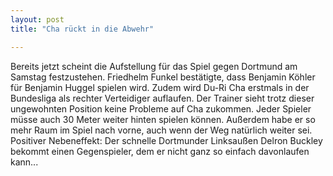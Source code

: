```yaml
---
layout: post
title: "Cha rückt in die Abwehr"

---
```


Bereits jetzt scheint die Aufstellung für das Spiel gegen Dortmund am Samstag festzustehen. Friedhelm Funkel bestätigte, dass Benjamin Köhler für Benjamin Huggel spielen wird. Zudem wird Du-Ri Cha erstmals in der Bundesliga als rechter Verteidiger auflaufen. Der Trainer sieht trotz dieser ungewohnten Position keine Probleme auf Cha zukommen. Jeder Spieler müsse auch 30 Meter weiter hinten spielen können. Außerdem habe er so mehr Raum im Spiel nach vorne, auch wenn der Weg natürlich weiter sei. Positiver Nebeneffekt: Der schnelle Dortmunder Linksaußen Delron Buckley bekommt einen Gegenspieler, dem er nicht ganz so einfach davonlaufen kann...


